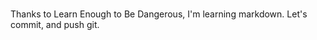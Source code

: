<!DOCTYPE html>
<html>
  <head></head>
  <body>
    <h1></h1>
      <p>
      Thanks to Learn Enough to Be Dangerous, I'm learning markdown. Let's commit, and push git.
      </p>
  </body>
</html>
